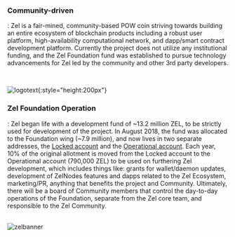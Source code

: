### Community-driven

:  Zel is a fair-mined, community-based POW coin striving towards building an entire ecosystem of blockchain products including a robust user platform,
high-availability computational network, and dapp/smart contract development platform. Currently the project does not utilize any institutional
funding, and the Zel Foundation fund was established to pursue technology advancements for Zel led by the community and other 3rd party developers.

<br>

![logotext](/img/Logos/Zel-Txt-White.png){:style="height:200px"}

### Zel Foundation Operation

:  Zel began life with a development fund of ~13.2 million ZEL, to be strictly used for development of the project. 
In August 2018, the fund was allocated to the Foundation wing (~7.9 million), and now lives in two separate addresses, the 
[Locked account](https://explorer.zel.cash/address/t3c51GjrkUg7pUiS8bzNdTnW2hD25egWUih) and the [Operational account](https://explorer.zel.cash/address/t1XWTigDqS5Dy9McwQc752ShtZV1ffTMJB3). 
Each year, 10% of the original allotment is moved from the Locked account to the Operational account (790,000 ZEL) to be used on furthering 
Zel development, which includes things like: grants for wallet/daemon updates, development of ZelNodes features and dapps related to the 
Zel Ecosystem, marketing/PR, anything that benefits the project and Community. Ultimately, there will be a board of Community members that 
control the day-to-day operations of the Foundation, separate from the Zel core team, and responsible to the Zel Community.
<br><br>

![zelbanner](/img/Banners/ZelComposite_BlackBG.png)
